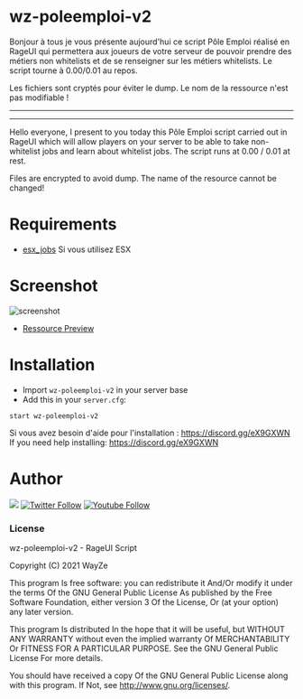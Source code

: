 # wz-poleemploi-v2

Bonjour à tous je vous présente aujourd'hui ce script Pôle Emploi réalisé en RageUI qui permettera aux joueurs de votre serveur de pouvoir prendre des métiers non whitelists et de se renseigner sur les métiers whitelists. Le script tourne à 0.00/0.01 au repos.

Les fichiers sont cryptés pour éviter le dump. Le nom de la ressource n'est pas modifiable !

-----------------------------------------------------
-----------------------------------------------------

Hello everyone, I present to you today this Pôle Emploi script carried out in RageUI which will allow players on your server to be able to take non-whitelist jobs and learn about whitelist jobs. The script runs at 0.00 / 0.01 at rest.

Files are encrypted to avoid dump. The name of the resource cannot be changed!

# Requirements

- [esx_jobs](https://github.com/esx-framework/esx_jobs) 
Si vous utilisez ESX

# Screenshot

![screenshot](https://media.discordapp.net/attachments/729007411809091675/913822803013283840/unknown.png?width=691&height=683)
 - [Ressource Preview](https://streamable.com/897954) 
# Installation
- Import `wz-poleemploi-v2` in your server base
- Add this in your `server.cfg`:

```
start wz-poleemploi-v2
```
Si vous avez besoin d'aide pour l'installation : https://discord.gg/eX9GXWN
If you need help installing: https://discord.gg/eX9GXWN

# Author 
<a href="https://discord.gg/Wc4ujJNcpQ"><img src="https://discord.com/api/guilds/723245101282885742/widget.png?style=banner1"></a>
[![Twitter Follow](https://img.shields.io/twitter/follow/WayZeTV?color=1DA1F2&logo=twitter&style=for-the-badge)](https://twitter.com/WayZeTV)
[![Youtube Follow](https://img.shields.io/youtube/channel/subscribers/UCwrVESX4HcDwRnXZagsGV1Q?label=s%27abonner&style=for-the-badge)](https://www.youtube.com/channel/UCwrVESX4HcDwRnXZagsGV1Q/subscribe)

### License
wz-poleemploi-v2 - RageUI Script

Copyright (C) 2021 WayZe

This program Is free software: you can redistribute it And/Or modify it under the terms Of the GNU General Public License As published by the Free Software Foundation, either version 3 Of the License, Or (at your option) any later version.

This program Is distributed In the hope that it will be useful, but WITHOUT ANY WARRANTY without even the implied warranty Of MERCHANTABILITY Or FITNESS FOR A PARTICULAR PURPOSE. See the GNU General Public License For more details.

You should have received a copy Of the GNU General Public License along with this program. If Not, see http://www.gnu.org/licenses/.
